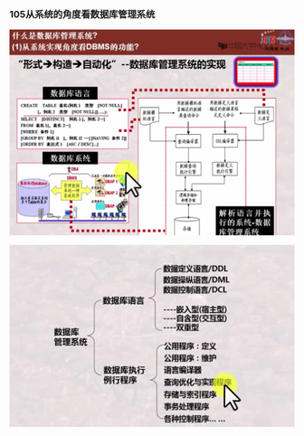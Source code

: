 ### 105从系统的角度看数据库管理系统

![image-20201208171629866](105从系统的角度看数据库管理系统.assets/image-20201208171629866.png)



![image-20201208172030962](105从系统的角度看数据库管理系统.assets/image-20201208172030962.png)